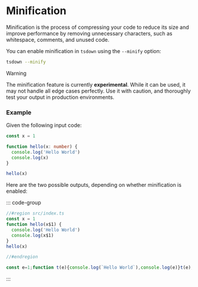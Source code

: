# Minification

Minification is the process of compressing your code to reduce its size and improve performance by removing unnecessary characters, such as whitespace, comments, and unused code.

You can enable minification in `tsdown` using the `--minify` option:

```bash
tsdown --minify
```

> [!WARNING]
> The minification feature is currently **experimental**. While it can be used, it may not handle all edge cases perfectly. Use it with caution, and thoroughly test your output in production environments.

### Example

Given the following input code:

```ts [src/index.ts]
const x = 1

function hello(x: number) {
  console.log('Hello World')
  console.log(x)
}

hello(x)
```

Here are the two possible outputs, depending on whether minification is enabled:

::: code-group

```js [dist/index.mjs (without --minify)]
//#region src/index.ts
const x = 1
function hello(x$1) {
  console.log('Hello World')
  console.log(x$1)
}
hello(x)

//#endregion
```

<!-- prettier-ignore -->
```js [dist/index.mjs (with --minify)]
const e=1;function t(e){console.log(`Hello World`),console.log(e)}t(e);
```

:::
